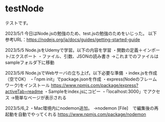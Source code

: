 # testNode
テストです。

2023/5/1
今日はNode.jsの勉強のため、test.jsの勉強のためをいじった。
以下参考URL：https://nodejs.org/ja/docs/guides/getting-started-guide

2023/5/5
Node.jsをUdemyで学習。以下の内容を学習
・関数の定義＋インポート/エクスポート
・ファイル、引数、JSONの読み書き
→これまでのファイルはsampleフォルダ下に移動

2023/5/6
Node.jsでWebサーバの立ち上げ。以下必要な準備
・index.jsを作成（空でOK）
・「npm init」でpackage.jsonを作成
・express(Nodeのフレームワーク)をインストール
https://www.npmjs.com/package/express?activeTab=readme
・Sampleをindex.jsにコピー
・「localhost:3000」でアクセス
→簡単なページが表示される

2023/5/6_2
・Mac環境内にnodemon追加。
→nodemon [File]　で編集後の再起動を自動でやってくれる
https://www.npmjs.com/package/nodemon
